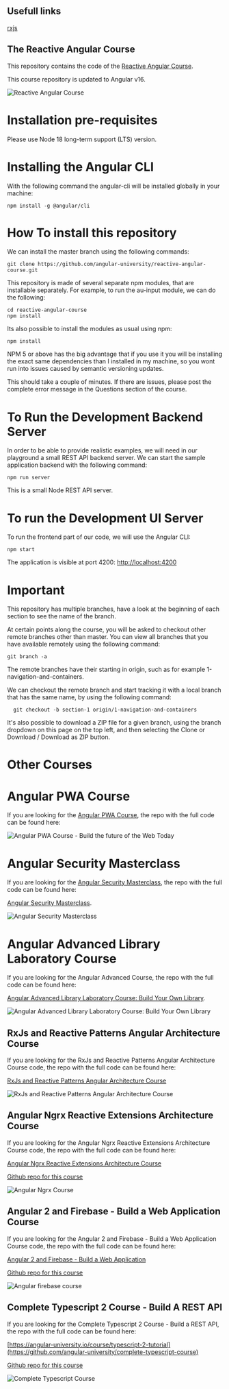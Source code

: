## Usefull links

[rxjs](https://www.elialotti.com/en/roadmap/rxjs/operator-types-pipe-transformation)

## The Reactive Angular Course

This repository contains the code of the [Reactive Angular Course](https://angular-university.io/course/reactive-angular-course).

This course repository is updated to Angular v16.

![Reactive Angular Course](https://angular-university.s3-us-west-1.amazonaws.com/course-images/reactive-angular-course.jpg)

# Installation pre-requisites

Please use Node 18 long-term support (LTS) version.

# Installing the Angular CLI

With the following command the angular-cli will be installed globally in your machine:

    npm install -g @angular/cli

# How To install this repository

We can install the master branch using the following commands:

    git clone https://github.com/angular-university/reactive-angular-course.git

This repository is made of several separate npm modules, that are installable separately. For example, to run the au-input module, we can do the following:

    cd reactive-angular-course
    npm install

Its also possible to install the modules as usual using npm:

    npm install

NPM 5 or above has the big advantage that if you use it you will be installing the exact same dependencies than I installed in my machine, so you wont run into issues caused by semantic versioning updates.

This should take a couple of minutes. If there are issues, please post the complete error message in the Questions section of the course.

# To Run the Development Backend Server

In order to be able to provide realistic examples, we will need in our playground a small REST API backend server. We can start the sample application backend with the following command:

    npm run server

This is a small Node REST API server.

# To run the Development UI Server

To run the frontend part of our code, we will use the Angular CLI:

    npm start

The application is visible at port 4200: [http://localhost:4200](http://localhost:4200)

# Important

This repository has multiple branches, have a look at the beginning of each section to see the name of the branch.

At certain points along the course, you will be asked to checkout other remote branches other than master. You can view all branches that you have available remotely using the following command:

    git branch -a

The remote branches have their starting in origin, such as for example 1-navigation-and-containers.

We can checkout the remote branch and start tracking it with a local branch that has the same name, by using the following command:

      git checkout -b section-1 origin/1-navigation-and-containers

It's also possible to download a ZIP file for a given branch, using the branch dropdown on this page on the top left, and then selecting the Clone or Download / Download as ZIP button.

# Other Courses

# Angular PWA Course

If you are looking for the [Angular PWA Course](https://angular-university.io/course/angular-pwa-course), the repo with the full code can be found here:

![Angular PWA Course - Build the future of the Web Today](https://s3-us-west-1.amazonaws.com/angular-university/course-images/angular-pwa-course.png)

# Angular Security Masterclass

If you are looking for the [Angular Security Masterclass](https://angular-university.io/course/angular-security-course), the repo with the full code can be found here:

[Angular Security Masterclass](https://github.com/angular-university/angular-security-course).

![Angular Security Masterclass](https://s3-us-west-1.amazonaws.com/angular-university/course-images/security-cover-small-v2.png)

# Angular Advanced Library Laboratory Course

If you are looking for the Angular Advanced Course, the repo with the full code can be found here:

[Angular Advanced Library Laboratory Course: Build Your Own Library](https://angular-university.io/course/angular-advanced-course).

![Angular Advanced Library Laboratory Course: Build Your Own Library](https://angular-academy.s3.amazonaws.com/thumbnails/advanced_angular-small-v3.png)

## RxJs and Reactive Patterns Angular Architecture Course

If you are looking for the RxJs and Reactive Patterns Angular Architecture Course code, the repo with the full code can be found here:

[RxJs and Reactive Patterns Angular Architecture Course](https://angular-university.io/course/reactive-angular-architecture-course)

![RxJs and Reactive Patterns Angular Architecture Course](https://s3-us-west-1.amazonaws.com/angular-academy/blog/images/rxjs-reactive-patterns-small.png)

## Angular Ngrx Reactive Extensions Architecture Course

If you are looking for the Angular Ngrx Reactive Extensions Architecture Course code, the repo with the full code can be found here:

[Angular Ngrx Reactive Extensions Architecture Course](https://angular-university.io/course/angular2-ngrx)

[Github repo for this course](https://github.com/angular-university/ngrx-course)

![Angular Ngrx Course](https://angular-academy.s3.amazonaws.com/thumbnails/ngrx-angular.png)

## Angular 2 and Firebase - Build a Web Application Course

If you are looking for the Angular 2 and Firebase - Build a Web Application Course code, the repo with the full code can be found here:

[Angular 2 and Firebase - Build a Web Application](https://angular-university.io/course/build-an-application-with-angular2)

[Github repo for this course](https://github.com/angular-university/angular-firebase-app)

![Angular firebase course](https://angular-academy.s3.amazonaws.com/thumbnails/angular_app-firebase-small.jpg)

## Complete Typescript 2 Course - Build A REST API

If you are looking for the Complete Typescript 2 Course - Build a REST API, the repo with the full code can be found here:

[https://angular-university.io/course/typescript-2-tutorial](https://github.com/angular-university/complete-typescript-course)

[Github repo for this course](https://github.com/angular-university/complete-typescript-course)

![Complete Typescript Course](https://angular-academy.s3.amazonaws.com/thumbnails/typescript-2-small.png)
